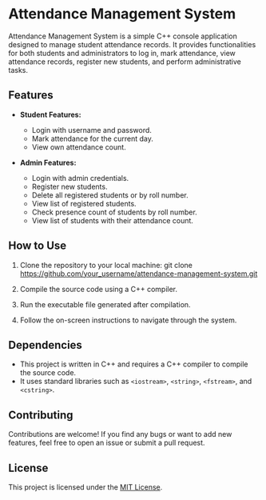# Attendance Management System

Attendance Management System is a simple C++ console application designed to manage student attendance records. It provides functionalities for both students and administrators to log in, mark attendance, view attendance records, register new students, and perform administrative tasks.

## Features

- **Student Features:**
  - Login with username and password.
  - Mark attendance for the current day.
  - View own attendance count.
  
- **Admin Features:**
  - Login with admin credentials.
  - Register new students.
  - Delete all registered students or by roll number.
  - View list of registered students.
  - Check presence count of students by roll number.
  - View list of students with their attendance count.

## How to Use

1. Clone the repository to your local machine:
git clone https://github.com/your_username/attendance-management-system.git

2. Compile the source code using a C++ compiler.

3. Run the executable file generated after compilation.

4. Follow the on-screen instructions to navigate through the system.

## Dependencies

- This project is written in C++ and requires a C++ compiler to compile the source code.
- It uses standard libraries such as `<iostream>`, `<string>`, `<fstream>`, and `<cstring>`.

## Contributing

Contributions are welcome! If you find any bugs or want to add new features, feel free to open an issue or submit a pull request.

## License

This project is licensed under the [MIT License](LICENSE).

